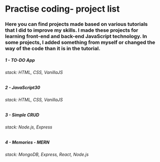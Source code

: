 # Practise coding- project list
### Here you can find projects made based on various tutorials that I did to improve my skills. I made these projects for learning front-end and back-end JavaScript technology. In some projects, I added something from myself or changed the way of the code than it is in the tutorial. 

##### 1 - TO-DO App
###### stack: HTML, CSS, VanillaJS

##### 2 - JavaScript30
###### stack: HTML, CSS, VanillaJS

##### 3 - Simple CRUD
###### stack: Node.js, Express

##### 4 - Memories - MERN
###### stack: MongoDB, Express, React, Node.js
